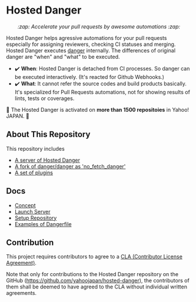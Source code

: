 # Hosted Danger

<p align="center">
  <i>:zap: Accelerate your pull requests by awesome automations :zap:</i>
</p>

Hosted Danger helps agressive automations for your pull requests especially for assigning reviewers, checking CI statuses and merging.
Hosted Danger executes [danger](https://github.com/danger/danger) internally. The differences of original danger are "when" and "what" to be executed.

- :heavy_check_mark: **When**: Hosted Danger is detached from CI processes. So danger can be executed interactively. (It's reacted for Github Webhooks.)
- :heavy_check_mark: **What**: It cannot refer the source codes and build products basically. It's specialized for Pull Requests automations, not for showing results of lints, tests or coverages.

:rocket: The Hosted Danger is activated on **more than 1500 repositoies** in Yahoo! JAPAN. :rocket:

## About This Repository
This repository includes
- [A server of Hosted Danger](/src)
- [A fork of danger/danger as 'no_fetch_danger'](/no_fetch_danger)
- [A set of plugins](/plugins)

## Docs
- [Concept](/docs/concept.md)
- [Launch Server](/docs/launch_server.md)
- [Setup Repository](/docs/setup_repository.md)
- [Examples of Dangerfile](/docs/example_of_dangerfile.md)

## Contribution

This project requires contributors to agree to a [CLA (Contributor License Agreement)](https://gist.github.com/ydnjp/3095832f100d5c3d2592).

Note that only for contributions to the Hosted Danger repository on the GitHub (https://github.com/yahoojapan/hosted-danger), the contributors of them shall be deemed to have agreed to the CLA without individual written agreements.
